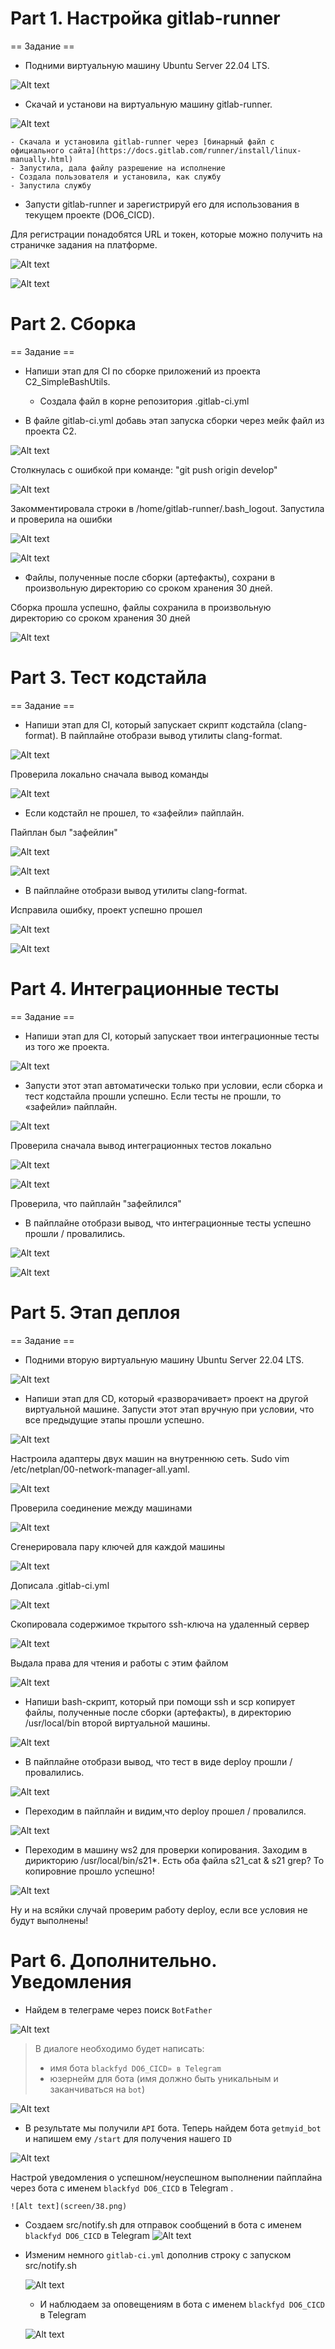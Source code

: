 # Part 1. Настройка gitlab-runner

== Задание ==

- Подними виртуальную машину Ubuntu Server 22.04 LTS.

![Alt text](screen/1.png)


- Скачай и установи на виртуальную машину gitlab-runner.

![Alt text](screen/2.png)

    - Скачала и установила gitlab-runner через [бинарный файл с официального сайта](https://docs.gitlab.com/runner/install/linux-manually.html)
    - Запустила, дала файлу разрешение на исполнение
    - Создала пользователя и установила, как службу
    - Запустила службу 
    
- Запусти gitlab-runner и зарегистрируй его для использования в текущем проекте (DO6_CICD).

Для регистрации понадобятся URL и токен, которые можно получить на страничке задания на платформе.

![Alt text](screen/3.png)

![Alt text](screen/4.png)

# Part 2. Сборка

== Задание ==

- Напиши этап для CI по сборке приложений из проекта C2_SimpleBashUtils.

    - Создала файл в корне репозитория .gitlab-ci.yml

- В файле gitlab-ci.yml добавь этап запуска сборки через мейк файл из проекта C2.

![Alt text](screen/5.png)

Столкнулась с ошибкой при команде: "git push origin develop"

![Alt text](screen/6.png) 

Закомментировала строки в /home/gitlab-runner/.bash_logout. Запустила и проверила на ошибки

![Alt text](screen/7.png) 
     
![Alt text](screen/8.png) 

- Файлы, полученные после сборки (артефакты), сохрани в произвольную директорию со сроком хранения 30 дней.

Сборка прошла успешно, файлы сохранила в произвольную директорию со сроком хранения 30 дней
     
![Alt text](screen/9.png) 

# Part 3. Тест кодстайла

== Задание ==

- Напиши этап для CI, который запускает скрипт кодстайла (clang-format). В пайплайне отобрази вывод утилиты clang-format.

![Alt text](screen/10.png) 

Проверила локально сначала вывод команды 

![Alt text](screen/11.png) 

- Если кодстайл не прошел, то «зафейли» пайплайн.

Пайплан был "зафейлин"

![Alt text](screen/12.png) 

![Alt text](screen/13.png) 

- В пайплайне отобрази вывод утилиты clang-format.

Исправила ошибку,  проект успешно прошел  

![Alt text](screen/14.png) 

![Alt text](screen/15.png) 

# Part 4. Интеграционные тесты

== Задание ==

- Напиши этап для CI, который запускает твои интеграционные тесты из того же проекта.

![Alt text](screen/16.png) 

- Запусти этот этап автоматически только при условии, если сборка и тест кодстайла прошли успешно. Если тесты не прошли, то «зафейли» пайплайн.

![Alt text](screen/17.png) 

Проверила сначала вывод интеграционных тестов локально

![Alt text](screen/18.png) 

![Alt text](screen/19.png) 

Проверила, что пайплайн "зафейлился"

- В пайплайне отобрази вывод, что интеграционные тесты успешно прошли / провалились.

![Alt text](screen/20.png) 

![Alt text](screen/21.png) 

# Part 5. Этап деплоя

== Задание ==

- Подними вторую виртуальную машину Ubuntu Server 22.04 LTS.

![Alt text](screen/22.png) 

- Напиши этап для CD, который «разворачивает» проект на другой виртуальной машине. Запусти этот этап вручную при условии, что все предыдущие этапы прошли успешно.

![Alt text](screen/23.png) 

Настроила адаптеры двух машин на внутреннюю сеть. Sudo vim /etc/netplan/00-network-manager-all.yaml. 

![Alt text](screen/24.png) 

Проверила соединение между машинами

![Alt text](screen/25.png) 

Сгенерировала пару ключей для каждой машины 

![Alt text](screen/26.png) 

Дописала .gitlab-ci.yml

![Alt text](screen/28.png) 

Скопировала содержимое ткрытого ssh-ключа на удаленный сервер

![Alt text](screen/29.png)

Выдала права для чтения и работы с этим файлом

![Alt text](screen/41.png)

- Напиши bash-скрипт, который при помощи ssh и scp копирует файлы, полученные после сборки (артефакты), в директорию /usr/local/bin второй виртуальной машины.

![Alt text](screen/31.png)

 - В пайплайне отобрази вывод, что тест в виде deploy прошли / провалились.
 
 ![Alt text](screen/32.png)

 - Переходим в пайплайн и видим,что deploy прошел / провалился.

 ![Alt text](screen/33.png)

 - Переходим в машину ws2 для проверки копирования. Заходим в дирикторию /usr/local/bin/s21*. Есть оба файла s21_cat & s21 grep? То копировние прошло успешно!  

 ![Alt text](screen/34.png)

 Ну и на всяйки случай проверим работу deploy, если все условия не будут выполнены!
 

 # Part 6. Дополнительно. Уведомления 
 - Найдем в телеграме через поиск `BotFather`

 ![Alt text](screen/35.png)

 > В диалоге необходимо будет написать: <br>
> - имя бота `blackfyd DO6_CICD» в Telegram` <br>
> - юзернейм для бота (имя должно быть уникальным и заканчиваться на `bot`)

 ![Alt text](screen/36.png)

 - В результате мы получили `API` бота. Теперь найдем бота `getmyid_bot` и напишем ему `/start` для получения нашего `ID`

  ![Alt text](screen/37.png)

  Настрой уведомления о успешном/неуспешном выполнении пайплайна через бота с именем `blackfyd DO6_CICD` в Telegram .

    ![Alt text](screen/38.png)


 - Создаем src/notify.sh для отправок сообщений в бота с именем `blackfyd DO6_CICD` в Telegram 
      ![Alt text](screen/40.png)

 - Изменим немного `gitlab-ci.yml` дополнив строку с запуском src/notify.sh 

    ![Alt text](screen/38.png)

    - И наблюдаем за оповещениям в бота с именем `blackfyd DO6_CICD` в Telegram 

    ![Alt text](screen/39.png)